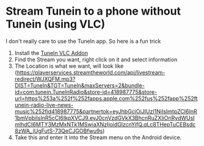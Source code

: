 # Stream Tunein to a phone without Tunein (using VLC)

I don't really care to use the TuneIn app.  So here is a fun trick

1. Install the [TuneIn VLC Addon](https://addons.videolan.org/p/1153982)
2. Find the Stream you want, right click on it and select information
3.  The Location is what we want, will look like (https://playerservices.streamtheworld.com/api/livestream-redirect/WJXQFM.mp3?DIST=TuneIn&TGT=TuneIn&maxServers=2&bundle-id=com.tunein.TuneInRadio&store-id=418987775&store-url=https%253a%252f%252fapps.apple.com%252fus%252fapp%252ftunein-radio-live-news-music%252fid418987775&partnertok=eyJhbGciOiJIUzI1NiIsImtpZCI6InR1bmVpbiIsInR5cCI6IkpXVCJ9.eyJ0cnVzdGVkX3BhcnRuZXIiOnRydWUsImlhdCI6MTY3MzMxNTk1MSwiaXNzIjoidGlzcnYifQ.qLc8THepTuCEBsdc8zWA_jUgFutS-73QeCJGOBfwu9s)
4. Take this and enter it into the Stream menu on the Android device.  

